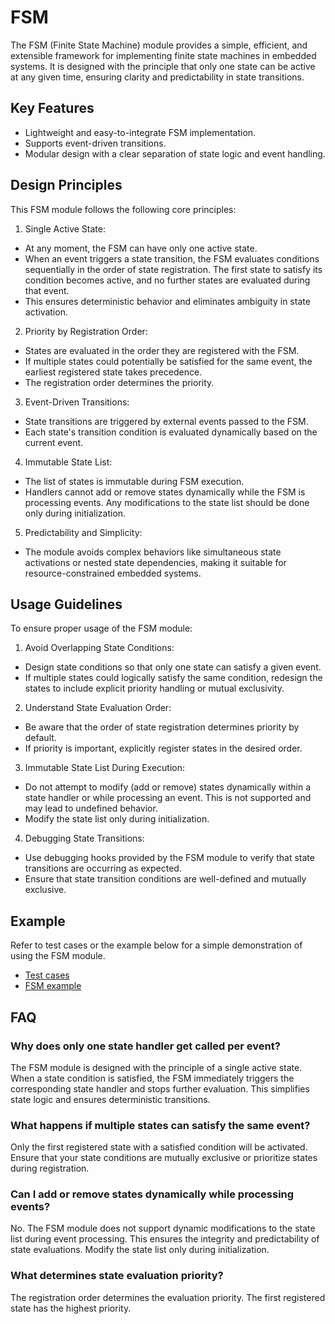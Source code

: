 # FSM
The FSM (Finite State Machine) module provides a simple, efficient, and extensible framework for implementing finite state machines in embedded systems. It is designed with the principle that only one state can be active at any given time, ensuring clarity and predictability in state transitions.

## Key Features
- Lightweight and easy-to-integrate FSM implementation.
- Supports event-driven transitions.
- Modular design with a clear separation of state logic and event handling.

## Design Principles
This FSM module follows the following core principles:

1. Single Active State:
  - At any moment, the FSM can have only one active state.
  - When an event triggers a state transition, the FSM evaluates conditions sequentially in the order of state registration. The first state to satisfy its condition becomes active, and no further states are evaluated during that event.
  - This ensures deterministic behavior and eliminates ambiguity in state activation.
2. Priority by Registration Order:
  - States are evaluated in the order they are registered with the FSM.
  - If multiple states could potentially be satisfied for the same event, the earliest registered state takes precedence.
  - The registration order determines the priority.
3. Event-Driven Transitions:
  - State transitions are triggered by external events passed to the FSM.
  - Each state's transition condition is evaluated dynamically based on the current event.
4. Immutable State List:
  - The list of states is immutable during FSM execution.
  - Handlers cannot add or remove states dynamically while the FSM is processing events. Any modifications to the state list should be done only during initialization.
5. Predictability and Simplicity:
  - The module avoids complex behaviors like simultaneous state activations or nested state dependencies, making it suitable for resource-constrained embedded systems.

## Usage Guidelines
To ensure proper usage of the FSM module:

1. Avoid Overlapping State Conditions:
  - Design state conditions so that only one state can satisfy a given event.
  - If multiple states could logically satisfy the same condition, redesign the states to include explicit priority handling or mutual exclusivity.
2. Understand State Evaluation Order:
  - Be aware that the order of state registration determines priority by default.
  - If priority is important, explicitly register states in the desired order.
3. Immutable State List During Execution:
  - Do not attempt to modify (add or remove) states dynamically within a state handler or while processing an event. This is not supported and may lead to undefined behavior.
  - Modify the state list only during initialization.
4. Debugging State Transitions:
  - Use debugging hooks provided by the FSM module to verify that state transitions are occurring as expected.
  - Ensure that state transition conditions are well-defined and mutually exclusive.

## Example
Refer to test cases or the example below for a simple demonstration of using the FSM module.

- [Test cases](tests/src/fsm/fsm_test.cpp)
- [FSM example](https://github.com/pazzk-labs/OCPP/tree/main/examples)

## FAQ
### Why does only one state handler get called per event?
The FSM module is designed with the principle of a single active state. When a state condition is satisfied, the FSM immediately triggers the corresponding state handler and stops further evaluation. This simplifies state logic and ensures deterministic transitions.

### What happens if multiple states can satisfy the same event?
Only the first registered state with a satisfied condition will be activated. Ensure that your state conditions are mutually exclusive or prioritize states during registration.

### Can I add or remove states dynamically while processing events?
No. The FSM module does not support dynamic modifications to the state list during event processing. This ensures the integrity and predictability of state evaluations. Modify the state list only during initialization.

### What determines state evaluation priority?
The registration order determines the evaluation priority. The first registered state has the highest priority.
